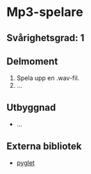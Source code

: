 # Mp3-spelare

## Svårighetsgrad: 1

## Delmoment

1. Spela upp en .wav-fil.
2. ...

## Utbyggnad

* ...

## Externa bibliotek
* [pyglet](http://www.pyglet.org/download.html)